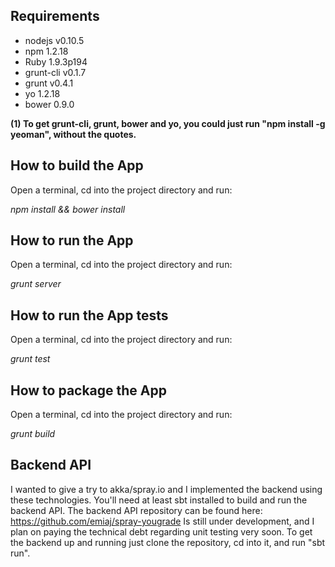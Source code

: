 Requirements
---------------
- nodejs v0.10.5
- npm 1.2.18
- Ruby 1.9.3p194
- grunt-cli v0.1.7
- grunt v0.4.1
- yo 1.2.18
- bower 0.9.0


**(1) To get grunt-cli, grunt, bower and yo, you could just run "npm install -g yeoman", without the quotes.**



How to build the App
---------------

Open a terminal, cd into the project directory and run:

*npm install && bower install*


How to run the App
---------------
Open a terminal, cd into the project directory and run:

*grunt server*


How to run the App tests
--------------
Open a terminal, cd into the project directory and run:

*grunt test*


How to package the App
--------------
Open a terminal, cd into the project directory and run:

*grunt build*


Backend API
-------------
I wanted to give a try to akka/spray.io and I implemented the backend using these technologies.
You'll need at least sbt installed to build and run the backend API.
The backend API repository can be found here: https://github.com/emiaj/spray-yougrade
Is still under development, and I plan on paying the technical debt regarding unit testing very soon.
To get the backend up and running just clone the repository, cd into it, and run "sbt run".